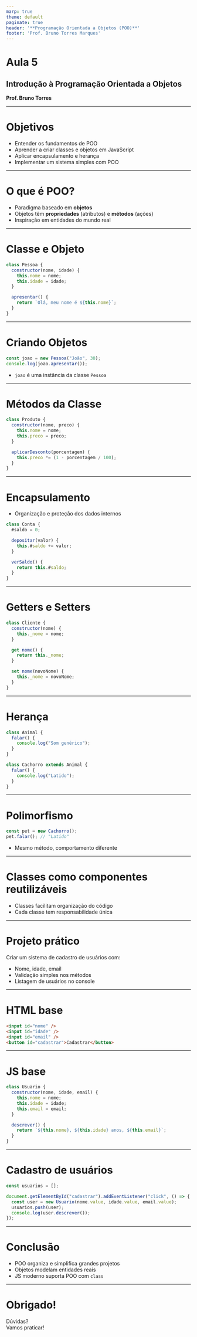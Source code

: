 ```yaml
---
marp: true
theme: default
paginate: true
header: '**Programação Orientada a Objetos (POO)**'
footer: 'Prof. Bruno Torres Marques'
---
```


# Aula 5  
## Introdução à Programação Orientada a Objetos

**Prof. Bruno Torres**

---

# Objetivos

- Entender os fundamentos de POO  
- Aprender a criar classes e objetos em JavaScript  
- Aplicar encapsulamento e herança  
- Implementar um sistema simples com POO

---

# O que é POO?

- Paradigma baseado em **objetos**
- Objetos têm **propriedades** (atributos) e **métodos** (ações)
- Inspiração em entidades do mundo real

---

# Classe e Objeto

```js
class Pessoa {
  constructor(nome, idade) {
    this.nome = nome;
    this.idade = idade;
  }

  apresentar() {
    return `Olá, meu nome é ${this.nome}`;
  }
}
```

---

# Criando Objetos

```js
const joao = new Pessoa("João", 30);
console.log(joao.apresentar());
```

- `joao` é uma instância da classe `Pessoa`

---

# Métodos da Classe

```js
class Produto {
  constructor(nome, preco) {
    this.nome = nome;
    this.preco = preco;
  }

  aplicarDesconto(porcentagem) {
    this.preco *= (1 - porcentagem / 100);
  }
}
```

---

# Encapsulamento

- Organização e proteção dos dados internos

```js
class Conta {
  #saldo = 0;

  depositar(valor) {
    this.#saldo += valor;
  }

  verSaldo() {
    return this.#saldo;
  }
}
```

---

# Getters e Setters

```js
class Cliente {
  constructor(nome) {
    this._nome = nome;
  }

  get nome() {
    return this._nome;
  }

  set nome(novoNome) {
    this._nome = novoNome;
  }
}
```

---

# Herança

```js
class Animal {
  falar() {
    console.log("Som genérico");
  }
}

class Cachorro extends Animal {
  falar() {
    console.log("Latido");
  }
}
```

---

# Polimorfismo

```js
const pet = new Cachorro();
pet.falar(); // "Latido"
```

- Mesmo método, comportamento diferente

---

# Classes como componentes reutilizáveis

- Classes facilitam organização do código  
- Cada classe tem responsabilidade única

---

# Projeto prático

Criar um sistema de cadastro de usuários com:
- Nome, idade, email  
- Validação simples nos métodos  
- Listagem de usuários no console

---

# HTML base

```html
<input id="nome" />
<input id="idade" />
<input id="email" />
<button id="cadastrar">Cadastrar</button>
```

---

# JS base

```js
class Usuario {
  constructor(nome, idade, email) {
    this.nome = nome;
    this.idade = idade;
    this.email = email;
  }

  descrever() {
    return `${this.nome}, ${this.idade} anos, ${this.email}`;
  }
}
```

---

# Cadastro de usuários

```js
const usuarios = [];

document.getElementById("cadastrar").addEventListener("click", () => {
  const user = new Usuario(nome.value, idade.value, email.value);
  usuarios.push(user);
  console.log(user.descrever());
});
```

---

# Conclusão

- POO organiza e simplifica grandes projetos  
- Objetos modelam entidades reais  
- JS moderno suporta POO com `class`

---

# Obrigado!

Dúvidas?  
Vamos praticar!
